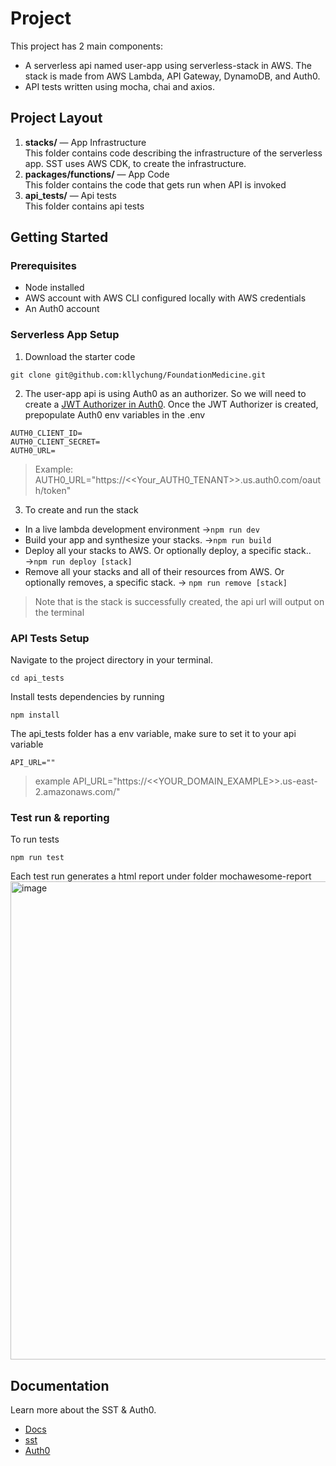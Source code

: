 Project
==================================

This project has 2 main components:
* A serverless api named user-app using serverless-stack in AWS. The stack is made from AWS Lambda, API Gateway, DynamoDB, and Auth0. 
* API tests written using mocha, chai and axios.

Project Layout
-------------------
1. **stacks/** — App Infrastructure <br />
This folder contains code describing the infrastructure of the serverless app. SST uses AWS CDK, to create the infrastructure.
2. **packages/functions/** — App Code <br />
This folder contains the code that gets run when API is invoked
4. **api_tests/** — Api tests<br />
This folder contains api tests 

Getting Started
-------------------
### Prerequisites
* Node installed
* AWS account with AWS CLI configured locally with AWS credentials
* An Auth0 account

### Serverless App Setup

1. Download the starter code
````
git clone git@github.com:kllychung/FoundationMedicine.git
````
2. The user-app api is using Auth0 as an authorizer. So we will need to create a [JWT Authorizer in Auth0](https://auth0.com/blog/securing-aws-http-apis-with-jwt-authorizers/#Add-a-JWT-Authorizer-to-Your-API).
Once the JWT Authorizer is created, prepopulate Auth0 env variables in the .env 
````
AUTH0_CLIENT_ID=
AUTH0_CLIENT_SECRET=
AUTH0_URL=
````
>Example: AUTH0_URL="https://<<Your_AUTH0_TENANT>>.us.auth0.com/oauth/token"

3. To create and run the stack<br /> 
* In a live lambda development environment &#8594;`npm run dev`
* Build your app and synthesize your stacks. &#8594;`npm run build`
* Deploy all your stacks to AWS. Or optionally deploy, a specific stack.. &#8594;`npm run deploy [stack]`
* Remove all your stacks and all of their resources from AWS. Or optionally removes, a specific stack. &#8594; `npm run remove [stack]`

> Note that is the stack is successfully created, the api url will output on the terminal

### API Tests Setup

Navigate to the project directory in your terminal.
````
cd api_tests
````
Install tests dependencies by running 
````
npm install 
````
The api_tests folder has a env variable, make sure to set it to your api variable 
````
API_URL=""
```` 
>example API_URL="https://<<YOUR_DOMAIN_EXAMPLE>>.us-east-2.amazonaws.com/"

### Test run & reporting
To run tests 
````
npm run test
```` 
Each test run generates a html report under folder mochawesome-report
<img width="765" alt="image" src="https://github.com/kllychung/FoundationMedicine/assets/39935361/b1c0e590-f410-44ff-8359-3b068d7c8dbe">


## Documentation
Learn more about the SST & Auth0.

- [Docs](https://docs.sst.dev/)
- [sst](https://docs.sst.dev/packages/sst)
- [Auth0](https://auth0.com/)
    
